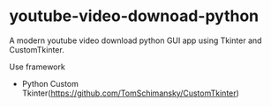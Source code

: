 # youtube-video-downoad-python
A modern youtube video download python GUI app using Tkinter and CustomTkinter.

Use framework
 * Python Custom Tkinter(https://github.com/TomSchimansky/CustomTkinter)

